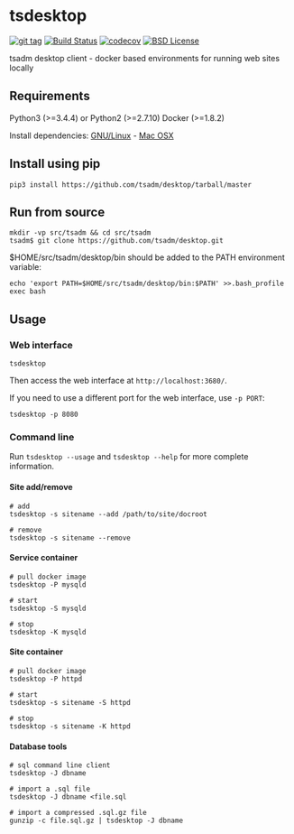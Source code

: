 # tsdesktop

[![git tag](https://img.shields.io/github/tag/tsadm/desktop.svg)]()
[![Build Status](https://travis-ci.org/tsadm/desktop.svg?branch=master)](https://travis-ci.org/tsadm/desktop)
[![codecov](https://codecov.io/gh/tsadm/desktop/branch/master/graph/badge.svg)](https://codecov.io/gh/tsadm/desktop)
[![BSD License](http://img.shields.io/badge/license-BSD-blue.svg)](http://opensource.org/licenses/BSD-3-Clause)

tsadm desktop client - docker based environments for running web sites locally

## Requirements

Python3 (>=3.4.4) or Python2 (>=2.7.10)
Docker (>=1.8.2)

Install dependencies: [GNU/Linux](docs/linux-deps.md) - [Mac OSX](docs/osx-deps.md)

## Install using pip

    pip3 install https://github.com/tsadm/desktop/tarball/master

## Run from source

    mkdir -vp src/tsadm && cd src/tsadm
    tsadm$ git clone https://github.com/tsadm/desktop.git

$HOME/src/tsadm/desktop/bin should be added to the PATH environment variable:

    echo 'export PATH=$HOME/src/tsadm/desktop/bin:$PATH' >>.bash_profile
    exec bash

## Usage

### Web interface

    tsdesktop

Then access the web interface at `http://localhost:3680/`.

If you need to use a different port for the web interface, use `-p PORT`:

    tsdesktop -p 8080

### Command line

Run `tsdesktop --usage` and `tsdesktop --help` for more complete information.

#### Site add/remove

    # add
    tsdesktop -s sitename --add /path/to/site/docroot

    # remove
    tsdesktop -s sitename --remove

#### Service container

    # pull docker image
    tsdesktop -P mysqld

    # start
    tsdesktop -S mysqld

    # stop
    tsdesktop -K mysqld

#### Site container

    # pull docker image
    tsdesktop -P httpd

    # start
    tsdesktop -s sitename -S httpd

    # stop
    tsdesktop -s sitename -K httpd

#### Database tools

    # sql command line client
    tsdesktop -J dbname

    # import a .sql file
    tsdesktop -J dbname <file.sql

    # import a compressed .sql.gz file
    gunzip -c file.sql.gz | tsdesktop -J dbname
